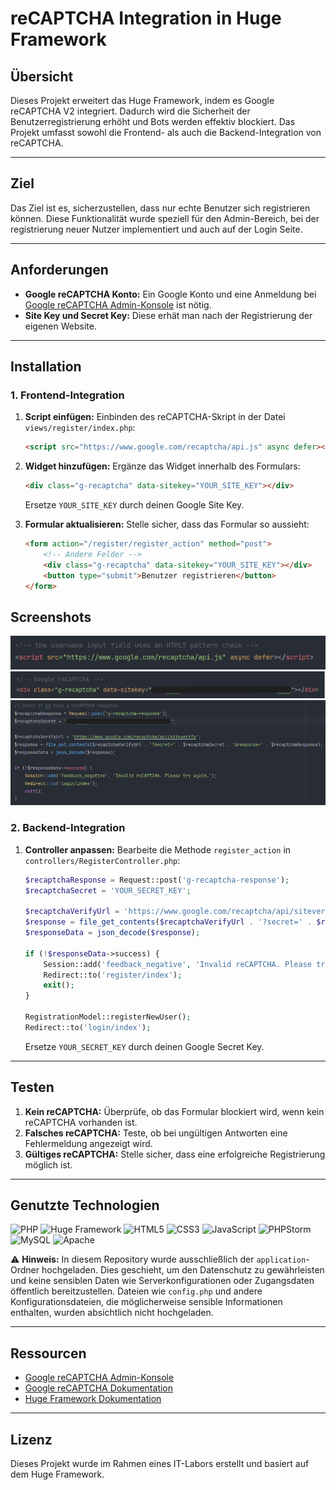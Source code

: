 # reCAPTCHA Integration in Huge Framework

## Übersicht
Dieses Projekt erweitert das Huge Framework, indem es Google reCAPTCHA V2 integriert. Dadurch wird die Sicherheit der Benutzerregistrierung erhöht und Bots werden effektiv blockiert. Das Projekt umfasst sowohl die Frontend- als auch die Backend-Integration von reCAPTCHA.

---

## Ziel
Das Ziel ist es, sicherzustellen, dass nur echte Benutzer sich registrieren können. Diese Funktionalität wurde speziell für den Admin-Bereich, bei der registrierung neuer Nutzer implementiert und auch auf der Login Seite.

---

## Anforderungen
- **Google reCAPTCHA Konto:** Ein Google Konto und eine Anmeldung bei [Google reCAPTCHA Admin-Konsole](https://www.google.com/recaptcha/admin) ist nötig.
- **Site Key und Secret Key:** Diese erhät man nach der Registrierung der eigenen Website.

---

## Installation

### 1. Frontend-Integration
1. **Script einfügen:**
   Einbinden des reCAPTCHA-Skript in der Datei `views/register/index.php`:
   ```html
   <script src="https://www.google.com/recaptcha/api.js" async defer></script>
   ```

2. **Widget hinzufügen:**
   Ergänze das Widget innerhalb des Formulars:
   ```html
   <div class="g-recaptcha" data-sitekey="YOUR_SITE_KEY"></div>
   ```
   Ersetze `YOUR_SITE_KEY` durch deinen Google Site Key.

3. **Formular aktualisieren:**
   Stelle sicher, dass das Formular so aussieht:
   ```html
   <form action="/register/register_action" method="post">
       <!-- Andere Felder -->
       <div class="g-recaptcha" data-sitekey="YOUR_SITE_KEY"></div>
       <button type="submit">Benutzer registrieren</button>
   </form>
   ```

## Screenshots

![APIjs](https://github.com/dino-2602/HUGE-Framework-Ue11/blob/main/huge/screenshots/APIjs.png)
![g-recaptcha_data-sitekey](https://github.com/dino-2602/HUGE-Framework-Ue11/blob/main/huge/screenshots/g-recaptcha_data-sitekey.PNG)
![g-recaptcha_response](https://github.com/dino-2602/HUGE-Framework-Ue11/blob/main/huge/screenshots/g-recaptcha_response.PNG)

### 2. Backend-Integration
1. **Controller anpassen:**
   Bearbeite die Methode `register_action` in `controllers/RegisterController.php`:
   ```php
   $recaptchaResponse = Request::post('g-recaptcha-response');
   $recaptchaSecret = 'YOUR_SECRET_KEY';

   $recaptchaVerifyUrl = 'https://www.google.com/recaptcha/api/siteverify';
   $response = file_get_contents($recaptchaVerifyUrl . '?secret=' . $recaptchaSecret . '&response=' . $recaptchaResponse);
   $responseData = json_decode($response);

   if (!$responseData->success) {
       Session::add('feedback_negative', 'Invalid reCAPTCHA. Please try again.');
       Redirect::to('register/index');
       exit();
   }

   RegistrationModel::registerNewUser();
   Redirect::to('login/index');
   ```
   Ersetze `YOUR_SECRET_KEY` durch deinen Google Secret Key.

---

## Testen
1. **Kein reCAPTCHA:** Überprüfe, ob das Formular blockiert wird, wenn kein reCAPTCHA vorhanden ist.
2. **Falsches reCAPTCHA:** Teste, ob bei ungültigen Antworten eine Fehlermeldung angezeigt wird.
3. **Gültiges reCAPTCHA:** Stelle sicher, dass eine erfolgreiche Registrierung möglich ist.

---

## Genutzte Technologien

![PHP](https://img.shields.io/badge/PHP-8.1%2B-blue) ![Huge Framework](https://img.shields.io/badge/Huge%20Framework-1.0-brightgreen) ![HTML5](https://img.shields.io/badge/HTML-5-orange) ![CSS3](https://img.shields.io/badge/CSS-3-blue) ![JavaScript](https://img.shields.io/badge/JavaScript-ES6%2B-yellow) ![PHPStorm](https://img.shields.io/badge/IDE-PHPStorm-purple) ![MySQL](https://img.shields.io/badge/Database-MySQL-lightblue) ![Apache](https://img.shields.io/badge/Server-Apache-lightgrey)

⚠️ **Hinweis:** In diesem Repository wurde ausschließlich der `application`-Ordner hochgeladen. Dies geschieht, um den Datenschutz zu gewährleisten und keine sensiblen Daten wie Serverkonfigurationen oder Zugangsdaten öffentlich bereitzustellen. Dateien wie `config.php` und andere Konfigurationsdateien, die möglicherweise sensible Informationen enthalten, wurden absichtlich nicht hochgeladen.

---

## Ressourcen
- [Google reCAPTCHA Admin-Konsole](https://www.google.com/recaptcha/admin)
- [Google reCAPTCHA Dokumentation](https://developers.google.com/recaptcha/docs/v2)
- [Huge Framework Dokumentation](https://huge-framework.readthedocs.io/)

---

## Lizenz
Dieses Projekt wurde im Rahmen eines IT-Labors erstellt und basiert auf dem Huge Framework.
